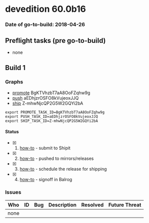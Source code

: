 # devedition 60.0b16

### Date of go-to-build: 2018-04-26

## Preflight tasks (pre go-to-build)
- none

## Build 1  

### Graphs
* [promote](https://tools.taskcluster.net/push-inspector/#/BgKTVhzbT7aA8OoFZqhw9g) BgKTVhzbT7aA8OoFZqhw9g
* [push](https://tools.taskcluster.net/push-inspector/#/aEDhjzrOSFO8kVujeoxJJQ) aEDhjzrOSFO8kVujeoxJJQ
* [ship](https://tools.taskcluster.net/push-inspector/#/Z-mhwNjcQP2G5W2GQYi2bA) Z-mhwNjcQP2G5W2GQYi2bA
```
export PROMOTE_TASK_ID=BgKTVhzbT7aA8OoFZqhw9g
export PUSH_TASK_ID=aEDhjzrOSFO8kVujeoxJJQ
export SHIP_TASK_ID=Z-mhwNjcQP2G5W2GQYi2bA
```


#### Status
- [x] 1.  [how-to](https://wiki.mozilla.org/Release:Release_Automation_on_Mercurial:Starting_a_Release#Submit_to_Ship_It)  - submit to Shipit
- [x] 2.  [how-to](https://github.com/mozilla-releng/releasewarrior-2.0/blob/master/docs/release-promotion/desktop/howto.md#push-artifacts-to-releases-directory)  - pushed to mirrors/releases
- [x] 3.  [how-to](https://github.com/mozilla-releng/releasewarrior-2.0/blob/master/docs/release-promotion/desktop/howto.md#ship-the-release)  - schedule the release for shipping
- [x] 4.  [how-to](https://github.com/mozilla-releng/releasewarrior-2.0/blob/master/docs/release-promotion/desktop/howto.md#obtain-sign-offs-for-changes)  - signoff in Balrog

### Issues
| Who                 | ID               | Bug                                                                 | Description                | Resolved                | Future Threat                |
| ------------------- | ---------------- | ------------------------------------------------------------------- | -------------------------- | ----------------------- | ---------------------------- |
| none | | | | | |


